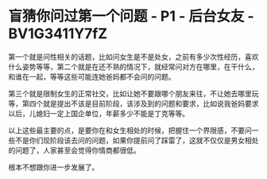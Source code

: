 # 盲猜你问过第一个问题 - P1 - 后台女友 - BV1G3411Y7fZ

第一个就是问性相关的话题，比如问女生是不是处女，之前有多少次性经历，喜欢什么姿势等等，第二个就是在还不熟的情况下，就经常问对方在哪里，在干什么，和谁在一起，等等这些可能连她爸妈都不会问的问题。

第三个就是限制女生的正常社交，比如让她不要跟哪个朋友来往，不让她去哪里玩等，第四个就是提出不该是目前阶段，该涉及到的问题和要求，比如说我爸妈要求以后，儿媳妇一定上国企单位，年薪多少不能是丁克等等。

以上这些最主要的点，是要你在和女生相处的时候，把握住一个界限感，不要问一些不是你们现阶段该去问的问题，如果你提前问了踩雷了，这就不仅仅是男女相处的问题了，人家甚至会觉得你情商都很低。

根本不想跟你进一步发展了。